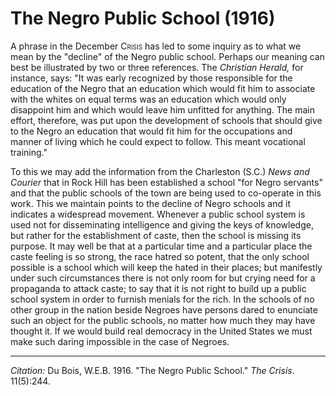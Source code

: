 <!--
title:   The Negro Public School
author:  Du Bois, W.E.B.
journal: The Crisis
year:    1916
volume:  11
issue:   5
pages:   244
-->

# The Negro Public School (1916)

A phrase in the December <span style="font-variant:small-caps;">Crisis</span> has led to some inquiry as to what we mean by the "decline" of the Negro public school. Perhaps our meaning can best be illustrated by two or three references. The *Christian Herald,* for instance, says: "It was early recognized by those responsible for the education of the Negro that an education which would fit him to associate with the whites on equal terms was an education which would only disappoint him and which would leave him unfitted for anything. The main effort, therefore, was put upon the development of schools that should give to the Negro an education that would fit him for the occupations and manner of living which he could expect to follow. This meant vocational training."

To this we may add the information from the Charleston (S.C.) *News and Courier* that in Rock Hill has been established a school "for Negro servants" and that the public schools of the town are being used to co-operate in this work. This we maintain points to the decline of Negro schools and it indicates a widespread movement. Whenever a public school system is used not for disseminating intelligence and giving the keys of knowledge, but rather for the establishment of caste, then the school is missing its purpose. It may well be that at a particular time and a particular place the caste feeling is so strong, the race hatred so potent, that the only school possible is a school which will keep the hated in their places; but manifestly under such circumstances there is not only room for but crying need for a propaganda to attack caste; to say that it is not right to build up a public school system in order to furnish menials for the rich. In the schools of no other group in the nation beside Negroes have persons dared to enunciate such an object for the public schools, no matter how much they may have thought it. If we would build real democracy in the United States we must make such daring impossible in the case of Negroes.

______________
*Citation:* Du Bois, W.E.B. 1916. "The Negro Public School." *The Crisis*. 11(5):244.